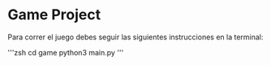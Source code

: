 # Game Project

Para correr el juego debes seguir las siguientes instrucciones en la terminal:

'''zsh
cd game
python3 main.py
'''